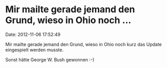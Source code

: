 Mir mailte gerade jemand den Grund, wieso in Ohio noch \...
===========================================================

Date: 2012-11-06 17:52:49

Mir mailte gerade jemand den Grund, wieso in Ohio noch kurz das Update
eingespielt werden musste.

Sonst hätte George W. Bush gewonnen :-)
